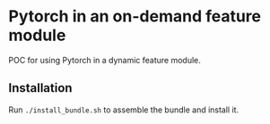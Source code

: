 # Pytorch in an on-demand feature module
POC for using Pytorch in a dynamic feature module.


## Installation
Run `./install_bundle.sh` to assemble the bundle and install it. 
